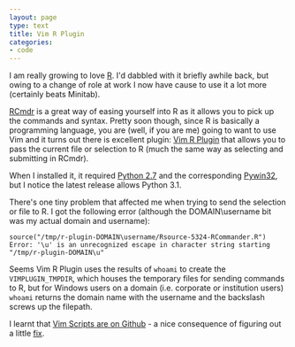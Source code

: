 ```yaml
---
layout: page
type: text
title: Vim R Plugin
categories: 
- code
---
```

I am really growing to love [R](http://www.r-project.org/). I'd dabbled with it briefly awhile back, but owing to a change of role at work I now have cause to use it a lot more (certainly beats Minitab).

[RCmdr](http://www.rcommander.com/) is a great way of easing yourself into R as it allows you to pick up the commands and syntax. Pretty soon though, since R is basically a programming language, you are (well, if you are me) going to want to use Vim and it turns out there is excellent plugin: [Vim R Plugin](http://www.vim.org/scripts/script.php?script_id=2628) that allows you to pass the current file or selection to R (much the same way as selecting and submitting in RCmdr).

When I installed it, it required [Python 2.7](http://python.org/download/releases/2.7/) and the corresponding [Pywin32](http://sourceforge.net/projects/pywin32/files/), but I notice the latest release allows Python 3.1.

There's one tiny problem that affected me when trying to send the selection or file to R. I got the following error (although the DOMAIN\username bit was my actual domain and username):

    source("/tmp/r-plugin-DOMAIN\username/Rsource-5324-RCommander.R")
    Error: '\u' is an unrecognized escape in character string starting "/tmp/r-plugin-DOMAIN\u"

Seems Vim R Plugin uses the results of `whoami` to create the `VIMPLUGIN_TMPDIR`, which houses the temporary files for sending commands to R, but for Windows users on a domain (i.e. corporate or institution users) `whoami` returns the domain name with the username and the backslash screws up the filepath.

I learnt that [Vim Scripts are on Github](https://github.com/vim-scripts)  - a nice consequence of figuring out a little [fix](https://github.com/atomicules/Vim-R-plugin/commit/d87305153328ac390ad99f75e9325ce411745).
